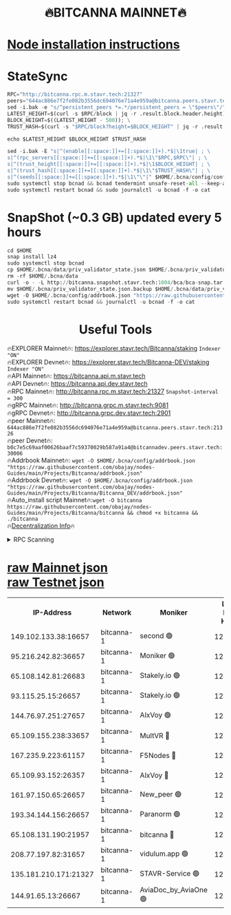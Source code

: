<h1 align="center"> 🔥BITCANNA MAINNET🔥</h1>


[Node installation instructions](https://github.com/obajay/nodes-Guides/tree/main/Projects/Bitcanna)
=

# StateSync
```python
RPC="http://bitcanna.rpc.m.stavr.tech:21327"
peers="644ac886e7f2fe082b3556dc694076e71a4e959a@bitcanna.peers.stavr.tech:21326"
sed -i.bak -e "s/^persistent_peers *=.*/persistent_peers = \"$peers\"/" $HOME/.bcna/config/config.toml
LATEST_HEIGHT=$(curl -s $RPC/block | jq -r .result.block.header.height); \
BLOCK_HEIGHT=$((LATEST_HEIGHT - 500)); \
TRUST_HASH=$(curl -s "$RPC/block?height=$BLOCK_HEIGHT" | jq -r .result.block_id.hash)

echo $LATEST_HEIGHT $BLOCK_HEIGHT $TRUST_HASH

sed -i.bak -E "s|^(enable[[:space:]]+=[[:space:]]+).*$|\1true| ; \
s|^(rpc_servers[[:space:]]+=[[:space:]]+).*$|\1\"$RPC,$RPC\"| ; \
s|^(trust_height[[:space:]]+=[[:space:]]+).*$|\1$BLOCK_HEIGHT| ; \
s|^(trust_hash[[:space:]]+=[[:space:]]+).*$|\1\"$TRUST_HASH\"| ; \
s|^(seeds[[:space:]]+=[[:space:]]+).*$|\1\"\"|" $HOME/.bcna/config/config.toml
sudo systemctl stop bcnad && bcnad tendermint unsafe-reset-all --keep-addr-book
sudo systemctl restart bcnad && sudo journalctl -u bcnad -f -o cat
```
# SnapShot (~0.3 GB) updated every 5 hours
```python
cd $HOME
snap install lz4
sudo systemctl stop bcnad
cp $HOME/.bcna/data/priv_validator_state.json $HOME/.bcna/priv_validator_state.json.backup
rm -rf $HOME/.bcna/data
curl -o - -L http://bitcanna.snapshot.stavr.tech:1004/bca/bca-snap.tar.lz4 | lz4 -c -d - | tar -x -C $HOME/.bcna --strip-components 2
mv $HOME/.bcna/priv_validator_state.json.backup $HOME/.bcna/data/priv_validator_state.json
wget -O $HOME/.bcna/config/addrbook.json "https://raw.githubusercontent.com/obajay/nodes-Guides/main/Projects/Bitcanna/addrbook.json"
sudo systemctl restart bcnad && journalctl -u bcnad -f -o cat
```

 <h1 align="center"> Useful Tools</h1>

🔥EXPLORER Mainnet🔥:    https://explorer.stavr.tech/Bitcanna/staking          `Indexer "ON"` \
🔥EXPLORER Devnet🔥:     https://explorer.stavr.tech/Bitcanna-DEV/staking     `Indexer "ON"` \
🔥API Mainnet🔥:         https://bitcanna.api.m.stavr.tech \
🔥API Devnet🔥:          https://bitcanna.api.dev.stavr.tech \
🔥RPC Mainnet🔥:         http://bitcanna.rpc.m.stavr.tech:21327         `Snapshot-interval = 300` \
🔥gRPC Mainnet🔥:        http://bitcanna.grpc.m.stavr.tech:9081 \
🔥gRPC Devnet🔥:         http://bitcanna.grpc.dev.stavr.tech:2901 \
🔥peer Mainnet🔥:        `644ac886e7f2fe082b3556dc694076e71a4e959a@bitcanna.peers.stavr.tech:21326` \
🔥peer Devnet🔥:         `b0c7e5c69aaf00626baaf7c59370029b587a91a4@bitcannadev.peers.stavr.tech:30006` \
🔥Addrbook Mainnet🔥:    ```wget -O $HOME/.bcna/config/addrbook.json "https://raw.githubusercontent.com/obajay/nodes-Guides/main/Projects/Bitcanna/addrbook.json"``` \
🔥Addrbook Devnet🔥:    ```wget -O $HOME/.bcna/config/addrbook.json "https://raw.githubusercontent.com/obajay/nodes-Guides/main/Projects/Bitcanna/Bitcanna_DEV/addrbook.json"``` \
🔥Auto_install script Mainnet🔥:```wget -O bitcanna https://raw.githubusercontent.com/obajay/nodes-Guides/main/Projects/Bitcanna/bitcanna && chmod +x bitcanna && ./bitcanna``` \
🔥[Decentralization Info](https://github.com/obajay/StateSync-snapshots/tree/main/Projects/Bitcanna/Decentralization)🔥


<details>
<summary>RPC Scanning</summary>

<h2 align="center"> We scan nodes in real time every 4 hours. And we provide the final result of RPC endpoints.
We cannot influence the operation of these nodes in any way. </h2>


```python
If Voting Power is higher than 0 --> then the Node is a validator of the network and may be subject to attack and be a potential threat to the chain.
```
```python
We marked such validators with a red symbol
```

</details>

[raw Mainnet json](https://rpc-check.bcam.stavr.tech/bcam/rpc-bcam-result.json) \
[raw Testnet json](https://github.com/obajay/StateSync-snapshots/tree/main/Projects/Bitcanna/Rpc-Check-Testnet)
=



<table><tr><th>IP-Address</th><th>Network</th><th>Moniker</th><th>Latest Block Height</th><th>Earliest Block Height</th><th>Catching Up</th><th>Tx Index</th><th>Voting Power</th><th>Scan Time</th></tr><tr><td>149.102.133.38:16657</td><td>bitcanna-1</td><td>second 🟢</td><td>12411417</td><td>1</td><td>False</td><td>on</td><td>0</td><td>2024-02-03T01:26:09.967968907UTC</td></tr><tr><td>95.216.242.82:36657</td><td>bitcanna-1</td><td>Moniker 🟢</td><td>12411406</td><td>5776907</td><td>False</td><td>on</td><td>0</td><td>2024-02-03T01:25:06.797302285UTC</td></tr><tr><td>65.108.142.81:26683</td><td>bitcanna-1</td><td>Stakely.io 🟢</td><td>12411411</td><td>6152001</td><td>False</td><td>on</td><td>0</td><td>2024-02-03T01:25:32.897148824UTC</td></tr><tr><td>93.115.25.15:26657</td><td>bitcanna-1</td><td>Stakely.io 🟢</td><td>12411409</td><td>6520001</td><td>False</td><td>on</td><td>0</td><td>2024-02-03T01:25:26.408934002UTC</td></tr><tr><td>144.76.97.251:27657</td><td>bitcanna-1</td><td>AlxVoy 🟢</td><td>12411415</td><td>8805201</td><td>False</td><td>on</td><td>0</td><td>2024-02-03T01:25:59.366969281UTC</td></tr><tr><td>65.109.155.238:33657</td><td>bitcanna-1</td><td>MultVR 🔴</td><td>12411412</td><td>9933415</td><td>False</td><td>on</td><td>352250</td><td>2024-02-03T01:25:38.768922782UTC</td></tr><tr><td>167.235.9.223:61157</td><td>bitcanna-1</td><td>F5Nodes 🔴</td><td>12411412</td><td>12084001</td><td>False</td><td>on</td><td>570</td><td>2024-02-03T01:25:41.113830813UTC</td></tr><tr><td>65.109.93.152:26357</td><td>bitcanna-1</td><td>AlxVoy 🔴</td><td>12411417</td><td>12109301</td><td>False</td><td>on</td><td>1391765</td><td>2024-02-03T01:26:10.626261460UTC</td></tr><tr><td>161.97.150.65:26657</td><td>bitcanna-1</td><td>New_peer 🟢</td><td>12411411</td><td>12254001</td><td>False</td><td>on</td><td>0</td><td>2024-02-03T01:25:33.180046885UTC</td></tr><tr><td>193.34.144.156:26657</td><td>bitcanna-1</td><td>Paranorm 🟢</td><td>12411413</td><td>12271301</td><td>False</td><td>on</td><td>0</td><td>2024-02-03T01:25:47.896530736UTC</td></tr><tr><td>65.108.131.190:21957</td><td>bitcanna-1</td><td>bitcanna 🔴</td><td>12411413</td><td>12311413</td><td>False</td><td>on</td><td>409427</td><td>2024-02-03T01:25:47.602251190UTC</td></tr><tr><td>208.77.197.82:31657</td><td>bitcanna-1</td><td>vidulum.app 🟢</td><td>12411411</td><td>12386934</td><td>False</td><td>on</td><td>0</td><td>2024-02-03T01:25:36.177273436UTC</td></tr><tr><td>135.181.210.171:21327</td><td>bitcanna-1</td><td>STAVR-Service 🟢</td><td>12411415</td><td>12408001</td><td>False</td><td>on</td><td>0</td><td>2024-02-03T01:25:59.029385884UTC</td></tr><tr><td>144.91.65.13:26667</td><td>bitcanna-1</td><td>AviaDoc_by_AviaOne 🟢</td><td>12411415</td><td>12409001</td><td>False</td><td>on</td><td>0</td><td>2024-02-03T01:25:56.553447166UTC</td></tr></table>
